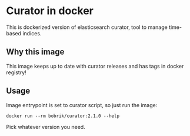 # Curator in docker

This is dockerized version of elasticsearch curator, tool to manage time-based indices.

## Why this image

This image keeps up to date with curator releases and has tags in docker registry!

## Usage

Image entrypoint is set to curator script, so just run the image:

```
docker run --rm bobrik/curator:2.1.0 --help
```

Pick whatever version you need.
